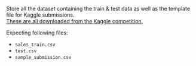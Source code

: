 Store all the dataset containing the train & test data as well as the
template file for Kaggle submissions.  
[These are all downloaded from the Kaggle competition.](https://www.kaggle.com/c/competitive-data-science-predict-future-sales/data)

Expecting following files:
+ `sales_train.csv`
+ `test.csv`
+ `sample_submission.csv`
